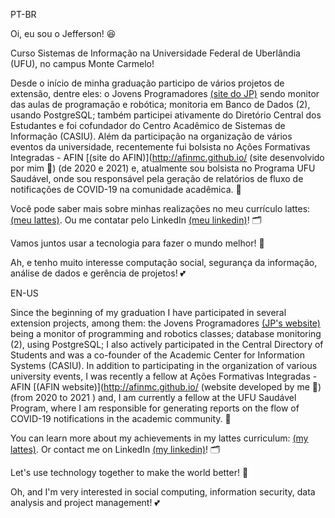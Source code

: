 PT-BR

Oi, eu sou o Jefferson! 😆

Curso Sistemas de Informação na Universidade Federal de Uberlândia (UFU), no campus Monte Carmelo!

Desde o início de minha graduação participo de vários projetos de extensão, dentre eles: o Jovens Programadores [(site do JP)](http://www.jovensprogramadores.com/) sendo monitor das aulas de programação e robótica; monitoria em Banco de Dados (2), usando PostgreSQL; também participei ativamente do Diretório Central dos Estudantes e foi cofundador do Centro Acadêmico de Sistemas de Informação (CASIU). Além da participação na organização de vários eventos da universidade, recentemente fui bolsista no Ações Formativas Integradas - AFIN [(site do AFIN)](http://afinmc.github.io/ (site desenvolvido por mim 🥹) (de 2020 e 2021) e, atualmente sou bolsista no Programa UFU Saudável, onde sou responsável pela geração de relatórios de fluxo de notificações de COVID-19 na comunidade acadêmica. 💼

Você pode saber mais sobre minhas realizações no meu currículo lattes: [(meu lattes)](http://lattes.cnpq.br/1235452524648922). Ou me contatar pelo LinkedIn [(meu linkedin)](https://www.linkedin.com/in/jfscrd/)! 🗂️

Vamos juntos usar a tecnologia para fazer o mundo melhor! 🙌

Ah, e tenho muito interesse computação social, segurança da informação, análise de dados e gerência de projetos! 💕

EN-US

Since the beginning of my graduation I have participated in several extension projects, among them: the Jovens Programadores [(JP's website)](http://www.jovensprogramadores.com/) being a monitor of programming and robotics classes; database monitoring (2), using PostgreSQL; I also actively participated in the Central Directory of Students and was a co-founder of the Academic Center for Information Systems (CASIU). In addition to participating in the organization of various university events, I was recently a fellow at Ações Formativas Integradas - AFIN [(AFIN website)](http://afinmc.github.io/ (website developed by me 🥹) (from 2020 to 2021 ) and, I am currently a fellow at the UFU Saudável Program, where I am responsible for generating reports on the flow of COVID-19 notifications in the academic community. 💼

You can learn more about my achievements in my lattes curriculum: [(my lattes)](http://lattes.cnpq.br/1235452524648922). Or contact me on LinkedIn [(my linkedin)](https://www.linkedin.com/in/jfscrd/)! 🗂️

Let's use technology together to make the world better! 🙌

Oh, and I'm very interested in social computing, information security, data analysis and project management! 💕

